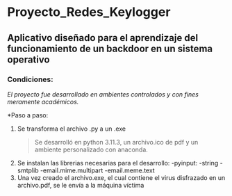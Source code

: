 # Proyecto_Redes_Keylogger

## Aplicativo diseñado para el aprendizaje del funcionamiento de un backdoor en un sistema operativo

### Condiciones:
*El proyecto fue desarrollado en ambientes controlados y con fines meramente académicos.*

*Paso a paso:
1. Se transforma el archivo .py a un .exe
   > Se desarrolló en python 3.11.3, un archivo.ico de pdf y un ambiente personalizado con anaconda.
2. Se instalan las librerias necesarias para el desarrollo:
	-pyinput:
	-string
	-smtplib
	-email.mime.multipart
	-email.meme.text
3. Una vez creado el archivo.exe, el cual contiene el virus disfrazado en un archivo.pdf, se le envía a la máquina víctima

###
###
